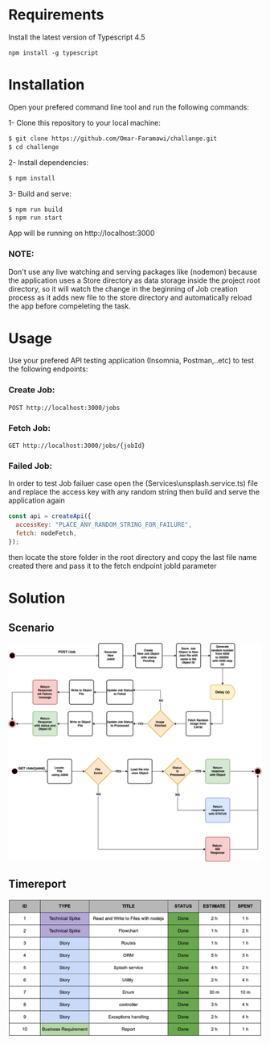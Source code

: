 # Requirements

Install the latest version of Typescript 4.5

```
npm install -g typescript
```

# Installation

Open your prefered command line tool and run the following commands:

1- Clone this repository to your local machine:

```bash
$ git clone https://github.com/Omar-Faramawi/challange.git
$ cd challenge
```

2- Install dependencies:

```bash
$ npm install
```

3- Build and serve:

```bash
$ npm run build
$ npm run start
```

App will be running on http://localhost:3000

### NOTE:

Don't use any live watching and serving packages like (nodemon) because the application uses a Store directory as data storage inside the project root directory, so it will watch the change in the beginning of Job creation process as it adds new file to the store directory and automatically reload the app before compeleting the task.

# Usage

Use your prefered API testing application (Insomnia, Postman,..etc) to test the following endpoints:

### Create Job:

```
POST http://localhost:3000/jobs
```

### Fetch Job:

```
GET http://localhost:3000/jobs/{jobId}
```

### Failed Job:

In order to test Job failuer case open the (Services\unsplash.service.ts) file and replace the access key with any random string then build and serve the application again

```js
const api = createApi({
  accessKey: "PLACE_ANY_RANDOM_STRING_FOR_FAILURE",
  fetch: nodeFetch,
});
```

then locate the store folder in the root directory and copy the last file name created there and pass it to the fetch endpoint jobId parameter

# Solution

## Scenario

![alt text](https://raw.githubusercontent.com/Omar-Faramawi/challange/master/flowcharts.png)

## Timereport

![alt text](https://raw.githubusercontent.com/Omar-Faramawi/challange/master/report.png)
